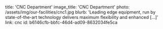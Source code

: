 title: 'CNC Department'
image_title: 'CNC Department'
photo: /assets/img/our-facilities/cnc1.jpg
blurb: 'Leading edge equipment, run by state-of-the-art technology delivers maximum flexibility and enhanced […]'
link: cnc
id: b6146cfb-bbfc-46d4-ad09-8632034fe5ca
